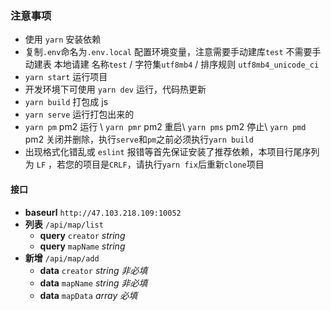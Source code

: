 ### 注意事项

- 使用 `yarn` 安装依赖
- 复制`.env`命名为`.env.local` 配置环境变量，注意需要手动建库`test` 不需要手动建表
  本地请建 名称`test` / 字符集`utf8mb4` / 排序规则 `utf8mb4_unicode_ci`
- `yarn start` 运行项目
- 开发环境下可使用 `yarn dev` 运行，代码热更新
- `yarn build` 打包成 js
- `yarn serve` 运行打包出来的
- `yarn pm` pm2 运行 \ `yarn pmr` pm2 重启\ `yarn pms` pm2 停止\ `yarn pmd` pm2 关闭并删除，执行`serve`和`pm`之前必须执行`yarn build`
- 出现格式化错乱或 `eslint` 报错等首先保证安装了推荐依赖，本项目行尾序列为 `LF` ，若您的项目是`CRLF`，请执行`yarn fix`后重新`clone`项目

#### 接口

- **baseurl** `http://47.103.218.109:10052`
- **列表** `/api/map/list`
  - **query** `creator` _string_
  - **query** `mapName` _string_
- **新增** `/api/map/add`
  - **data** `creator` _string_ _非必填_
  - **data** `mapName` _string_ _非必填_
  - **data** `mapData` _array_ _必填_
